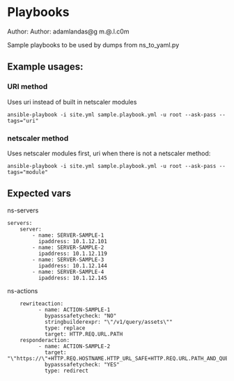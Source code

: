 # Playbooks
Author: Author: adamlandas@g m.@.l.c0m

Sample playbooks to be used by dumps from ns_to_yaml.py


## Example usages:
### URI method
Uses uri instead of built in netscaler modules
```
ansible-playbook -i site.yml sample.playbook.yml -u root --ask-pass --tags="uri"
```

### netscaler method
Uses netscaler modules first, uri when there is not a netscaler method:
```
ansible-playbook -i site.yml sample.playbook.yml -u root --ask-pass --tags="module"
```

## Expected vars
ns-servers
```
servers:
    server:
        - name: SERVER-SAMPLE-1
          ipaddress: 10.1.12.101
        - name: SERVER-SAMPLE-2
          ipaddress: 10.1.12.119
        - name: SERVER-SAMPLE-3
          ipaddress: 10.1.12.144
        - name: SERVER-SAMPLE-4
          ipaddress: 10.1.12.145
```

ns-actions
```
    rewriteaction:
          - name: ACTION-SAMPLE-1
            bypasssafetycheck: "NO"
            stringbuilderexpr: "\"/v1/query/assets\""
            type: replace
            target: HTTP.REQ.URL.PATH
    responderaction:
          - name: ACTION-SAMPLE-2
            target: "\"https://\"+HTTP.REQ.HOSTNAME.HTTP_URL_SAFE+HTTP.REQ.URL.PATH_AND_QUERY.HTTP_URL_SAFE"
            bypasssafetycheck: "YES"
            type: redirect
```
